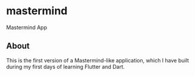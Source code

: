# mastermind

Mastermind App

## About

This is the first version of a Mastermind-like application, which I have built during my first days of learning Flutter and Dart.